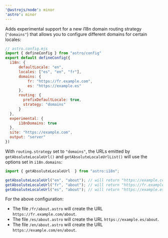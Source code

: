 ```yaml
---
'@astrojs/node': minor
'astro': minor
---
```


Adds experimental support for a new i18n domain routing strategy (`"domains"`) that allows you to configure different domains for certain locales:

```js
// astro.config.mjs
import { defineConfig } from "astro/config"
export default defineConfig({
  i18n: {
      defaultLocale: "en",
      locales: ["es", "en", "fr"],
      domains: {
          fr: "https://fr.example.com",
          es: "https://example.es"
      },
      routing: {
        prefixDefaultLocale: true,
        strategy: "domains"
      }
  },
  experimental: {
      i18nDomains: true
  },
  site: "https://example.com",
  output: "server"
})
```

With `routing.strategy` set to `"domains"`, the URLs emitted by `getAbsoluteLocaleUrl()` and `getAbsoluteLocaleUrlList()` will use the options set in `i18n.domains`:

```js
import { getAbsoluteLocaleUrl  } from "astro:i18n";

getAbsoluteLocaleUrl("en", "about"); // will return "https://example.com/en/about"
getAbsoluteLocaleUrl("fr", "about"); // will return "https://fr.example.com/about"
getAbsoluteLocaleUrl("es", "about"); // will return "https://example.es/about"
```

For the above configuration:

- The file `/fr/about.astro` will create the URL `https://fr.example.com/about`.
- The file `/es/about.astro` will create the URL `https://example.es/about`.
- The file `/en/about.astro` will create the URL `https://example.com/en/about`.
